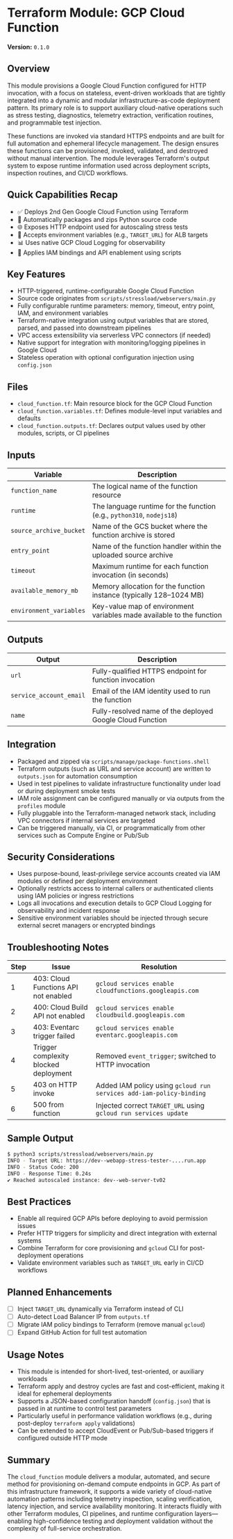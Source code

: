 # Terraform Module: GCP Cloud Function

**Version:** `0.1.0`

## Overview
This module provisions a Google Cloud Function configured for HTTP invocation, with a focus on stateless, event-driven workloads that are tightly integrated into a dynamic and modular infrastructure-as-code deployment pattern. Its primary role is to support auxiliary cloud-native operations such as stress testing, diagnostics, telemetry extraction, verification routines, and programmable test injection.

These functions are invoked via standard HTTPS endpoints and are built for full automation and ephemeral lifecycle management. The design ensures these functions can be provisioned, invoked, validated, and destroyed without manual intervention. The module leverages Terraform's output system to expose runtime information used across deployment scripts, inspection routines, and CI/CD workflows.

## Quick Capabilities Recap
- ✅ Deploys 2nd Gen Google Cloud Function using Terraform
- 🧰 Automatically packages and zips Python source code
- 🌐 Exposes HTTP endpoint used for autoscaling stress tests
- 🔧 Accepts environment variables (e.g., `TARGET_URL`) for ALB targets
- 📊 Uses native GCP Cloud Logging for observability
- 🔐 Applies IAM bindings and API enablement using scripts

## Key Features
- HTTP-triggered, runtime-configurable Google Cloud Function
- Source code originates from `scripts/stressload/webservers/main.py`
- Fully configurable runtime parameters: memory, timeout, entry point, IAM, and environment variables
- Terraform-native integration using output variables that are stored, parsed, and passed into downstream pipelines
- VPC access extensibility via serverless VPC connectors (if needed)
- Native support for integration with monitoring/logging pipelines in Google Cloud
- Stateless operation with optional configuration injection using `config.json`

## Files
- `cloud_function.tf`: Main resource block for the GCP Cloud Function
- `cloud_function.variables.tf`: Defines module-level input variables and defaults
- `cloud_function.outputs.tf`: Declares output values used by other modules, scripts, or CI pipelines

## Inputs
| Variable                 | Description                                                                 |
|--------------------------|-----------------------------------------------------------------------------|
| `function_name`          | The logical name of the function resource                                   |
| `runtime`                | The language runtime for the function (e.g., `python310`, `nodejs18`)        |
| `source_archive_bucket` | Name of the GCS bucket where the function archive is stored                 |
| `entry_point`            | Name of the function handler within the uploaded source archive             |
| `timeout`                | Maximum runtime for each function invocation (in seconds)                   |
| `available_memory_mb`    | Memory allocation for the function instance (typically 128–1024 MB)         |
| `environment_variables`  | Key-value map of environment variables made available to the function       |

## Outputs
| Output                   | Description                                                                 |
|--------------------------|-----------------------------------------------------------------------------|
| `url`                    | Fully-qualified HTTPS endpoint for function invocation                      |
| `service_account_email` | Email of the IAM identity used to run the function                          |
| `name`                   | Fully-resolved name of the deployed Google Cloud Function                   |

## Integration
- Packaged and zipped via `scripts/manage/package-functions.shell`
- Terraform outputs (such as URL and service account) are written to `outputs.json` for automation consumption
- Used in test pipelines to validate infrastructure functionality under load or during deployment smoke tests
- IAM role assignment can be configured manually or via outputs from the `profiles` module
- Fully pluggable into the Terraform-managed network stack, including VPC connectors if internal services are targeted
- Can be triggered manually, via CI, or programmatically from other services such as Compute Engine or Pub/Sub

## Security Considerations
- Uses purpose-bound, least-privilege service accounts created via IAM modules or defined per deployment environment
- Optionally restricts access to internal callers or authenticated clients using IAM policies or ingress restrictions
- Logs all invocations and execution details to GCP Cloud Logging for observability and incident response
- Sensitive environment variables should be injected through secure external secret managers or encrypted bindings

## Troubleshooting Notes
| Step | Issue                                 | Resolution                                                          |
|------|---------------------------------------|---------------------------------------------------------------------|
| 1    | 403: Cloud Functions API not enabled  | `gcloud services enable cloudfunctions.googleapis.com`              |
| 2    | 400: Cloud Build API not enabled      | `gcloud services enable cloudbuild.googleapis.com`                  |
| 3    | 403: Eventarc trigger failed          | `gcloud services enable eventarc.googleapis.com`                    |
| 4    | Trigger complexity blocked deployment | Removed `event_trigger`; switched to HTTP invocation                |
| 5    | 403 on HTTP invoke                    | Added IAM policy using `gcloud run services add-iam-policy-binding`|
| 6    | 500 from function                     | Injected correct `TARGET_URL` using `gcloud run services update`    |

## Sample Output
```bash
$ python3 scripts/stressload/webservers/main.py
INFO - Target URL: https://dev--webapp-stress-tester-....run.app
INFO - Status Code: 200
INFO - Response Time: 0.24s
✔️ Reached autoscaled instance: dev--web-server-tv02
```

## Best Practices
- Enable all required GCP APIs before deploying to avoid permission issues
- Prefer HTTP triggers for simplicity and direct integration with external systems
- Combine Terraform for core provisioning and `gcloud` CLI for post-deployment operations
- Validate environment variables such as `TARGET_URL` early in CI/CD workflows

## Planned Enhancements
- [ ] Inject `TARGET_URL` dynamically via Terraform instead of CLI
- [ ] Auto-detect Load Balancer IP from `outputs.tf`
- [ ] Migrate IAM policy bindings to Terraform (remove manual `gcloud`)
- [ ] Expand GitHub Action for full test automation

## Usage Notes
- This module is intended for short-lived, test-oriented, or auxiliary workloads
- Terraform apply and destroy cycles are fast and cost-efficient, making it ideal for ephemeral deployments
- Supports a JSON-based configuration handoff (`config.json`) that is passed in at runtime to control test parameters
- Particularly useful in performance validation workflows (e.g., during post-deploy `terraform apply` validations)
- Can be extended to accept CloudEvent or Pub/Sub-based triggers if configured outside HTTP mode

## Summary
The `cloud_function` module delivers a modular, automated, and secure method for provisioning on-demand compute endpoints in GCP. As part of this infrastructure framework, it supports a wide variety of cloud-native automation patterns including telemetry inspection, scaling verification, latency injection, and service availability monitoring. It interacts fluidly with other Terraform modules, CI pipelines, and runtime configuration layers—enabling high-confidence testing and deployment validation without the complexity of full-service orchestration.

